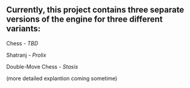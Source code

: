Currently, this project contains three separate versions of the engine for three different variants:
  -
  Chess - _TBD_
  
  Shatranj - _Prolix_
  
  Double-Move Chess - _Stasis_
  
  (more detailed explantion coming sometime)
